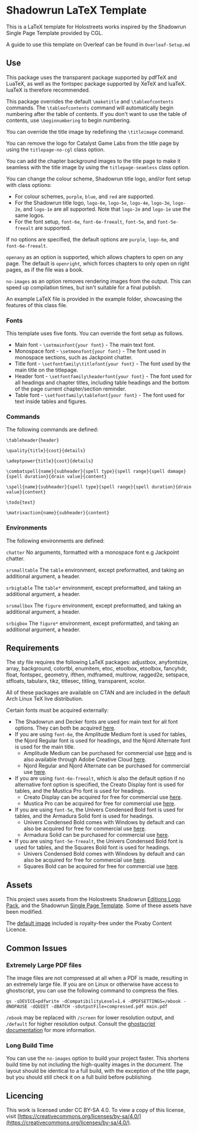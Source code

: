 # Shadowrun LaTeX Template

This is a LaTeX template for Holostreets works inspired by the Shadowrun Single Page Template provided by CGL.

A guide to use this template on Overleaf can be found in `Overleaf-Setup.md`

## Use

This package uses the transparent package supported by pdfTeX and LuaTeX, as well as the fontspec package supported by XeTeX and luaTeX. luaTeX is therefore recommended.

This package overrides the default `\maketitle` and `\tableofcontents` commands. The `\tableofcontents` command will automatically begin numbering after the table of contents. If you don't want to use the table of contents, use `\beginnumbering` to begin numbering.

You can override the title image by redefining the `\titleimage` command.

You can remove the logo for Catalyst Game Labs from the title page by using the `titlepage-no-cgl` class option.

You can add the chapter background images to the title page to make it seamless with the title image by using the `titlepage-seamless` class option.

You can change the colour scheme, Shadowrun title logo, and/or font setup with class options:

- For colour schemes, `purple`, `blue`, and `red` are supported.
- For the Shadowrun title logo, `logo-6e`, `logo-5e`, `logo-4e`, `logo-3e`, `logo-2e`, and `logo-1e` are all supported. Note that `logo-2e` and `logo-1e` use the same logos.
- For the font setup, `font-6e`, `font-6e-freealt`, `font-5e`, and `font-5e-freealt` are supported.

If no options are specified, the default options are `purple`, `logo-6e`, and `font-6e-freealt`.

`openany` as an option is supported, which allows chapters to open on any page. The default is `openright`, which forces chapters to only open on right pages, as if the file was a book.

`no-images` as an option removes rendering images from the output. This can speed up compilation times, but isn't suitable for a final publish.

An example LaTeX file is provided in the example folder, showcasing the features of this class file.

### Fonts

This template uses five fonts. You can override the font setup as follows.

- Main font - `\setmainfont{your font}` - The main text font.
- Monospace font - `\setmonofont{your font}` - The font used in monospace sections, such as Jackpoint chatter.
- Title font - `\setfontfamily\titlefont{your font}` - The font used by the main title on the titlepage.
- Header font - `\setfontfamily\headerfont{your font}` - The font used for all headings and chapter titles, including table headings and the bottom of the page current chapter/section reminder.
- Table font - `\setfontfamily\tablefont{your font}` - The font used for text inside tables and figures.

### Commands

The following commands are defined:

`\tableheader{header}`

`\quality{title}{cost}{details}`

`\adeptpower{title}{cost}{details}`

`\combatspell{name}{subheader}{spell type}{spell range}{spell damage}{spell duration}{drain value}{content}`

`\spell{name}{subheader}{spell type}{spell range}{spell duration}{drain value}{content}`

`\todo{text}`

`\matrixaction{name}{subheader}{content}`

### Environments

The following environments are defined:

`chatter` No arguments, formatted with a monospace font e.g Jackpoint chatter.

`srsmalltable` The `table` environment, except preformatted, and taking an additional argument, a header.

`srbigtable` The `table*` environment, except preformatted, and taking an additional argument, a header.

`srsmallbox` The `figure` environment, except preformatted, and taking an additional argument, a header.

`srbigbox` The `figure*` environment, except preformatted, and taking an additional argument, a header.

## Requirements

The sty file requires the following LaTeX packages: adjustbox, anyfontsize, array, background, colortbl, enumitem, etoc, etoolbox, etoolbox, fancyhdr, float, fontspec, geometry, ifthen, mdframed, multirow, ragged2e, setspace, stfloats, tabularx, tikz, titlesec, titling, transparent, xcolor.

All of these packages are available on CTAN and are included in the default Arch Linux TeX live distribution.

Certain fonts must be acquired externally:

- The Shadowrun and Decker fonts are used for main text for all font options. They can both be acquired [here](https://rpg.divnull.com/srun/fonts.html).
- If you are using `font-6e`, the Amplitude Medium font is used for tables, the Njord Regular font is used for headings, and the Njord Alternate font is used for the main title.
  - Amplitude Medium can be purchased for commercial use [here](https://store.typenetwork.com/foundry/fontbureau/fonts/amplitude) and is also available through Adobe Creative Cloud [here](https://fonts.adobe.com/fonts/amplitude).
  - Njord Regular and Njord Alternate can be purchased for commercial use [here](https://www.tugcu.co/fonts/p/njord).
- If you are using `font-6e-freealt`, which is also the default option if no alternative font option is specified, the Creato Display font is used for tables, and the Mustica Pro font is used for headings.
  - Creato Display can be acquired for free for commercial use [here](https://www.dafont.com/creato-display.font).
  - Mustica Pro can be acquired for free for commercial use [here](https://www.dafont.com/mustica-pro.font).
- If you are using `font-5e`, the Univers Condensed Bold font is used for tables, and the Armadura Solid font is used for headings.
  - Univers Condensed Bold comes with Windows by default and can also be acquired for free for commercial use [here](https://font.download/font/univers-condensed).
  - Armadura Solid can be purchased for commercial use [here](https://www.myfonts.com/products/solid-armadura-177401).
- If you are using `font-5e-freealt`, the Univers Condensed Bold font is used for tables, and the Squares Bold font is used for headings.
  - Univers Condensed Bold comes with Windows by default and can also be acquired for free for commercial use [here](https://font.download/font/univers-condensed).
  - Squares Bold can be acquired for free for commercial use [here](https://www.1001fonts.com/squares-bold-font.html).

## Assets

This project uses assets from the Holostreets Shadowrun [Editions Logo Pack](https://drivethrurpg.com/product/433897/shadowrun-holostreets-shadowrun-editions-logo-pack), and the Shadowrun [Single Page Template](https://drivethrurpg.com/product/431512/shadowrun-holostreets-single-page-template). Some of these assets have been modified.

The [default image](https://pixabay.com/illustrations/robot-machine-digital-robots-4120890/) included is royalty-free under the Pixaby Content Licence.

## Common Issues

### Extremely Large PDF files

The image files are not compressed at all when a PDF is made, resulting in an extremely large file. If you are on Linux or otherwise have access to ghostscript, you can use the following command to compress the files.

`gs -sDEVICE=pdfwrite -dCompatibilityLevel=1.4 -dPDFSETTINGS=/ebook -dNOPAUSE -dQUIET -dBATCH -sOutputFile=compressed.pdf main.pdf`

`/ebook` may be replaced with `/screen` for lower resolution output, and `/default` for higher resolution output. Consult the [ghostscript documentation](https://ghostscript.readthedocs.io/en/gs10.0.0/VectorDevices.html#the-family-of-pdf-and-postscript-output-devices) for more information.

### Long Build Time

You can use the `no-images` option to build your project faster. This shortens build time by not including the high-quality images in the document. The layout should be identical to a full build, with the exception of the title page, but you should still check it on a full build before publishing.

## Licencing

This work is licensed under CC BY-SA 4.0. To view a copy of this license, visit [https://creativecommons.org/licenses/by-sa/4.0/](https://creativecommons.org/licenses/by-sa/4.0/).
